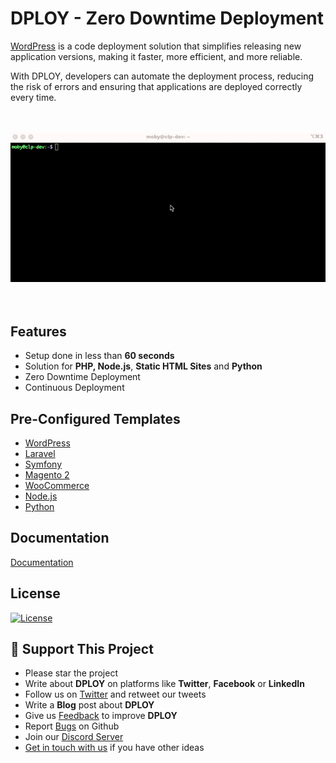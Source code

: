 <h1>DPLOY - Zero Downtime Deployment</h1>

[WordPress](https://www.cloudpanel.io/docs/v2/dploy/installation/) is a code deployment solution that simplifies releasing new application versions, making it faster, more efficient, and more reliable.   

With DPLOY, developers can automate the deployment process, reducing the risk of errors and ensuring that applications are deployed correctly every time.

<p align="center"><br><br><a href="https://www.cloudpanel.io/docs/v2/dploy/introduction/"><img src="/public/assets/images/video.gif" alt="DPLOY" width="600"></a><br><br><br></p>

## Features

- Setup done in less than **60 seconds**
- Solution for **PHP, Node.js**, **Static HTML Sites** and **Python**
- Zero Downtime Deployment
- Continuous Deployment

## Pre-Configured Templates

* [WordPress](https://www.cloudpanel.io/docs/v2/dploy/installation/)
* [Laravel](https://www.cloudpanel.io/docs/v2/dploy/installation/)
* [Symfony](https://www.cloudpanel.io/docs/v2/dploy/installation/)
* [Magento 2](https://www.cloudpanel.io/docs/v2/dploy/installation/)
* [WooCommerce](https://www.cloudpanel.io/docs/v2/dploy/installation/)
* [Node.js](https://www.cloudpanel.io/docs/v2/dploy/installation/)
* [Python](https://www.cloudpanel.io/docs/v2/dploy/installation/)

## Documentation

[Documentation](https://www.cloudpanel.io/docs/v2/dploy/introduction/)

## License

<a href="https://github.com/cloudpanel-io/dploy/blob/main/LICENSE"><img src="https://img.shields.io/badge/license-MIT-blue.svg?style=flat" alt="License"></a>

## :sparkling_heart: Support This Project

* Please star the project
* Write about **DPLOY** on platforms like **Twitter**, **Facebook** or **LinkedIn**
* Follow us on [Twitter](https://twitter.com/cloudpanel_io) and retweet our tweets
* Write a **Blog** post about **DPLOY**
* Give us [Feedback](https://www.cloudpanel.io/feedback/) to improve **DPLOY**
* Report [Bugs](https://github.com/cloudpanel-io/dploy/issues) on Github
* Join our [Discord Server](https://discord.cloudpanel.io/)
* [Get in touch with us](https://www.cloudpanel.io/contact/) if you have other ideas